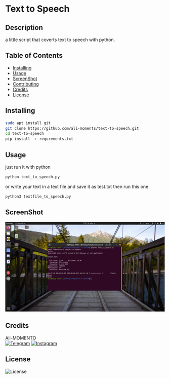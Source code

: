 # Text to Speech

## Description
a little script that coverts text to speech with python.

## Table of Contents
* [Installing](https://github.com/ali-moments/text-to-speech#installing)
* [Usage](https://github.com/ali-moments/text-to-speech#usage)
* [ScreenShot](https://github.com/ali-moments/text-to-speech#screenshot)
* [Contributing](https://github.com/ali-moments/text-to-speech#contributing)
* [Credits](https://github.com/ali-moments/text-to-speech#credits)
* [License](https://github.com/ali-moments/text-to-speech#license)

## Installing
```bash
sudo apt install git
git clone https://github.com/ali-moments/text-to-speech.git
cd text-to-speech
pip install -r requrements.txt
```

## Usage
just run it with python
```bash
python text_to_speech.py
```
or write your text in a text file and save it as test.txt then run this one:
```bash
python3 textfile_to_speech.py
```

## ScreenShot
![screenshot](screenshot.png)

## Credits
Ali-MOMENTO<br>
[![Telegram](https://img.shields.io/static/v1.svg?label=Telegram&message=@happy_c0d3r&color=grey&logo=telegram&labelColor=0088ff&style=social)](https://t.me/happy_c0d3r)
[![Instagram](https://img.shields.io/badge/Instagram-follow-0088ff.svg?logo=instagram&logoColor=white)](https://www.instagram.com/ali.momento/)

## License
![License](https://img.shields.io/github/license/ali-moments/text-to-speech)
